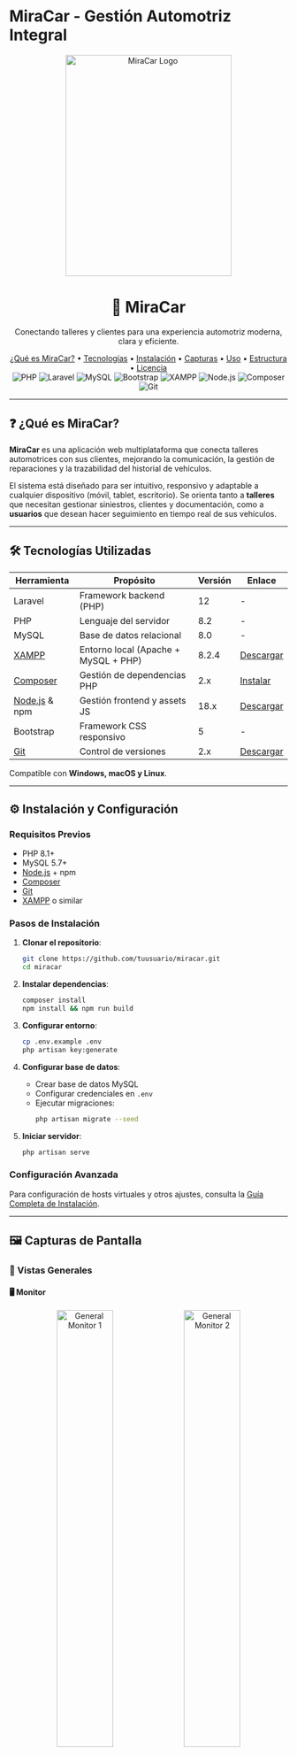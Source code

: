 # MiraCar - Gestión Automotriz Integral

<div align="center">
  <img src="galeria/logo.png" alt="MiraCar Logo" width="300" height="400" />
  <h1>🚗 MiraCar</h1>
  <p>Conectando talleres y clientes para una experiencia automotriz moderna, clara y eficiente.</p>

  <div>
    <a href="#qué-es-miracar">¿Qué es MiraCar?</a> •
    <a href="#tecnologías-utilizadas">Tecnologías</a> •
    <a href="#instalación-y-configuración">Instalación</a> •
    <a href="#capturas-de-pantalla">Capturas</a> •
    <a href="#uso-del-programa">Uso</a> •
    <a href="#estructura-del-proyecto">Estructura</a> •
    <a href="#licencia">Licencia</a>
  </div>

  <div>
    <img src="https://img.shields.io/badge/PHP-8.2-777BB4?style=for-the-badge&logo=php&logoColor=white" alt="PHP" />
    <img src="https://img.shields.io/badge/Laravel-12-FF2D20?style=for-the-badge&logo=laravel&logoColor=white" alt="Laravel" />
    <img src="https://img.shields.io/badge/MySQL-8.0-4479A1?style=for-the-badge&logo=mysql&logoColor=white" alt="MySQL" />
    <img src="https://img.shields.io/badge/Bootstrap-5-7952B3?style=for-the-badge&logo=bootstrap&logoColor=white" alt="Bootstrap" />
    <img src="https://img.shields.io/badge/XAMPP-EF5B25?style=for-the-badge&logo=xampp&logoColor=white" alt="XAMPP" />
    <img src="https://img.shields.io/badge/Node.js-18.x-339933?style=for-the-badge&logo=node.js&logoColor=white" alt="Node.js" />
    <img src="https://img.shields.io/badge/Composer-2.x-885630?style=for-the-badge&logo=composer&logoColor=white" alt="Composer" />
    <img src="https://img.shields.io/badge/Git-F05032?style=for-the-badge&logo=git&logoColor=white" alt="Git" />
  </div>
</div>

---

## ❓ ¿Qué es MiraCar?

**MiraCar** es una aplicación web multiplataforma que conecta talleres automotrices con sus clientes, mejorando la comunicación, la gestión de reparaciones y la trazabilidad del historial de vehículos.

El sistema está diseñado para ser intuitivo, responsivo y adaptable a cualquier dispositivo (móvil, tablet, escritorio). Se orienta tanto a **talleres** que necesitan gestionar siniestros, clientes y documentación, como a **usuarios** que desean hacer seguimiento en tiempo real de sus vehículos.

---

## 🛠 Tecnologías Utilizadas

| Herramienta              | Propósito                            | Versión  | Enlace |
|--------------------------|--------------------------------------|----------|--------|
| Laravel                  | Framework backend (PHP)              | 12     | -   |
| PHP                      | Lenguaje del servidor                | 8.2      | - |
| MySQL                    | Base de datos relacional             | 8.0      | - |
| [XAMPP](https://www.apachefriends.org/es/index.html) | Entorno local (Apache + MySQL + PHP) | 8.2.4    | [Descargar](https://www.apachefriends.org/es/index.html) |
| [Composer](https://getcomposer.org/) | Gestión de dependencias PHP          | 2.x      | [Instalar](https://getcomposer.org/) |
| [Node.js](https://nodejs.org/es) & npm | Gestión frontend y assets JS         | 18.x     | [Descargar](https://nodejs.org/es) |
| Bootstrap                | Framework CSS responsivo             | 5        | - |
| [Git](https://git-scm.com/) | Control de versiones                 | 2.x      | [Descargar](https://git-scm.com/) |

Compatible con **Windows, macOS y Linux**.

---

## ⚙️ Instalación y Configuración

### Requisitos Previos
- PHP 8.1+
- MySQL 5.7+
- [Node.js](https://nodejs.org/es) + npm
- [Composer](https://getcomposer.org/)
- [Git](https://git-scm.com/)
- [XAMPP](https://www.apachefriends.org/es/index.html) o similar

### Pasos de Instalación

1. **Clonar el repositorio**:
   ```bash
   git clone https://github.com/tuusuario/miracar.git
   cd miracar
   ```

2. **Instalar dependencias**:
   ```bash
   composer install
   npm install && npm run build
   ```

3. **Configurar entorno**:
   ```bash
   cp .env.example .env
   php artisan key:generate
   ```

4. **Configurar base de datos**:
   - Crear base de datos MySQL
   - Configurar credenciales en `.env`
   - Ejecutar migraciones:
     ```bash
     php artisan migrate --seed
     ```

5. **Iniciar servidor**:
   ```bash
   php artisan serve
   ```

### Configuración Avanzada
Para configuración de hosts virtuales y otros ajustes, consulta la [Guía Completa de Instalación](#guía-completa-de-instalación).

---

## 🖼️ Capturas de Pantalla

### 📂 Vistas Generales

#### 🖥️ Monitor
<div align="center">
  <img src="galeria/monitor/general/1.png" alt="General Monitor 1" width="45%"/>
  <img src="galeria/monitor/general/5.png" alt="General Monitor 2" width="45%"/>
  
  <img src="galeria/monitor/general/2.png" alt="General Monitor 3" width="30%"/>
  <img src="galeria/monitor/general/3.png" alt="General Monitor 4" width="30%"/>
  <img src="galeria/monitor/general/4.png" alt="General Monitor 5" width="30%"/>
</div>

#### 💻 Tablet
<div align="center">
  <img src="galeria/table/general/1.png" alt="General Tablet 1" width="45%"/>
  <img src="galeria/table/general/5.png" alt="General Tablet 2" width="45%"/>
  
  <img src="galeria/table/general/2.png" alt="General Tablet 3" width="30%"/>
  <img src="galeria/table/general/3.png" alt="General Tablet 4" width="30%"/>
  <img src="galeria/table/general/4.png" alt="General Tablet 5" width="30%"/>
</div>

#### 📱 Móvil
<div align="center">
  <img src="galeria/movil/general/1.png" alt="General Móvil 1" width="45%"/>
  <img src="galeria/movil/general/5.png" alt="General Móvil 2" width="45%"/>
  
  <img src="galeria/movil/general/2.png" alt="General Móvil 3" width="30%"/>
  <img src="galeria/movil/general/3.png" alt="General Móvil 4" width="30%"/>
  <img src="galeria/movil/general/4.png" alt="General Móvil 5" width="30%"/>
</div>

### 🔧 Panel del Taller

#### 🖥️ Monitor
<div align="center">
  <img src="galeria/monitor/taller/1.png" alt="Taller Monitor 1" width="23%"/>
  <img src="galeria/monitor/taller/2.png" alt="Taller Monitor 2" width="23%"/>
  <img src="galeria/monitor/taller/3.png" alt="Taller Monitor 3" width="23%"/>
  <img src="galeria/monitor/taller/4.png" alt="Taller Monitor 4" width="23%"/>
  
  <img src="galeria/monitor/taller/5.png" alt="Taller Monitor 5" width="23%"/>
  <img src="galeria/monitor/taller/6.png" alt="Taller Monitor 6" width="23%"/>
  <img src="galeria/monitor/taller/7.png" alt="Taller Monitor 7" width="23%"/>
  <img src="galeria/monitor/taller/8.png" alt="Taller Monitor 8" width="23%"/>
  
  <img src="galeria/monitor/taller/9.png" alt="Taller Monitor 9" width="23%"/>
  <img src="galeria/monitor/taller/10.png" alt="Taller Monitor 10" width="23%"/>
  <img src="galeria/monitor/taller/11.png" alt="Taller Monitor 11" width="23%"/>
  <img src="galeria/monitor/taller/12.png" alt="Taller Monitor 12" width="23%"/>
</div>

#### 💻 Tablet
<div align="center">
  <img src="galeria/table/taller/1.png" alt="Taller Tablet 1" width="23%"/>
  <img src="galeria/table/taller/2.png" alt="Taller Tablet 2" width="23%"/>
  <img src="galeria/table/taller/3.png" alt="Taller Tablet 3" width="23%"/>
  <img src="galeria/table/taller/4.png" alt="Taller Tablet 4" width="23%"/>
  
  <img src="galeria/table/taller/5.png" alt="Taller Tablet 5" width="23%"/>
  <img src="galeria/table/taller/6.png" alt="Taller Tablet 6" width="23%"/>
  <img src="galeria/table/taller/7.png" alt="Taller Tablet 7" width="23%"/>
  <img src="galeria/table/taller/8.png" alt="Taller Tablet 8" width="23%"/>
  
  <img src="galeria/table/taller/9.png" alt="Taller Tablet 9" width="23%"/>
  <img src="galeria/table/taller/10.png" alt="Taller Tablet 10" width="23%"/>
  <img src="galeria/table/taller/11.png" alt="Taller Tablet 11" width="23%"/>
  <img src="galeria/table/taller/12.png" alt="Taller Tablet 12" width="23%"/>
</div>

#### 📱 Móvil
<div align="center">
  <img src="galeria/movil/taller/1.png" alt="Taller Móvil 1" width="23%"/>
  <img src="galeria/movil/taller/2.png" alt="Taller Móvil 2" width="23%"/>
  <img src="galeria/movil/taller/3.png" alt="Taller Móvil 3" width="23%"/>
  <img src="galeria/movil/taller/4.png" alt="Taller Móvil 4" width="23%"/>
  
  <img src="galeria/movil/taller/5.png" alt="Taller Móvil 5" width="23%"/>
  <img src="galeria/movil/taller/6.png" alt="Taller Móvil 6" width="23%"/>
  <img src="galeria/movil/taller/7.png" alt="Taller Móvil 7" width="23%"/>
  <img src="galeria/movil/taller/8.png" alt="Taller Móvil 8" width="23%"/>
  
  <img src="galeria/movil/taller/9.png" alt="Taller Móvil 9" width="23%"/>
  <img src="galeria/movil/taller/10.png" alt="Taller Móvil 10" width="23%"/>
  <img src="galeria/movil/taller/11.png" alt="Taller Móvil 11" width="23%"/>
  <img src="galeria/movil/taller/12.png" alt="Taller Móvil 12" width="23%"/>
</div>

### 👤 Panel del Usuario

#### 🖥️ Monitor
<div align="center">
  <img src="galeria/monitor/usuario/1.png" alt="Usuario Monitor 1" width="45%"/>
  <img src="galeria/monitor/usuario/2.png" alt="Usuario Monitor 2" width="45%"/>
  
  <img src="galeria/monitor/usuario/3.png" alt="Usuario Monitor 3" width="45%"/>
  <img src="galeria/monitor/usuario/4.png" alt="Usuario Monitor 4" width="45%"/>
</div>

#### 💻 Tablet
<div align="center">
  <img src="galeria/table/usuario/1.png" alt="Usuario Tablet 1" width="45%"/>
  <img src="galeria/table/usuario/2.png" alt="Usuario Tablet 2" width="45%"/>
  
  <img src="galeria/table/usuario/3.png" alt="Usuario Tablet 3" width="45%"/>
  <img src="galeria/table/usuario/4.png" alt="Usuario Tablet 4" width="45%"/>
</div>

#### 📱 Móvil
<div align="center">
  <img src="galeria/movil/usuario/1.png" alt="Usuario Móvil 1" width="45%"/>
  <img src="galeria/movil/usuario/2.png" alt="Usuario Móvil 2" width="45%"/>
  
  <img src="galeria/movil/usuario/3.png" alt="Usuario Móvil 3" width="45%"/>
  <img src="galeria/movil/usuario/4.png" alt="Usuario Móvil 4" width="45%"/>
</div>

---

## 🚀 Uso del Programa

### Para Talleres
- Registrar clientes, vehículos y siniestros
- Adjuntar documentos y fotos
- Controlar estado de reparaciones
- Comunicación con clientes

### Para Usuarios
- Ver estado de vehículos
- Recibir notificaciones

---

## 📂 Estructura del Proyecto

```
miracar/
├── app/                  # Lógica de la aplicación
├── bootstrap/            # Archivos de inicio
├── config/               # Configuraciones
├── database/             # Migraciones y seeds
├── public/               # Assets públicos
├── resources/            # Vistas y assets
├── routes/               # Rutas
├── storage/              # Almacenamiento
├── tests/                # Pruebas
└── vendor/               # Dependencias
```

---

## 📜 Licencia

Este proyecto está bajo la [Licencia MIT](LICENSE).

---

## ✉️ Contacto

**Román Rodríguez Martín**  
📧 [adm.96.rrm@gmail.com](mailto:adm.96.rrm@gmail.com)  
🌐 [www.miracar.com](http://www.miracar.com) *(en construcción)*

---

## 🔍 Guía Completa de Instalación

### Instalación de XAMPP

1. **Descargar XAMPP** desde [apachefriends.org](https://www.apachefriends.org/es/index.html)
2. **Ejecutar instalador** como administrador
3. **Seleccionar componentes**:
   - Apache
   - MySQL
   - PHP
   - phpMyAdmin
4. **Iniciar servicios** desde el panel de control

### Configuración de Laravel

1. **Copiar proyecto** a `htdocs`:
   ```bash
   cp -r miracar/ C:\xampp\htdocs\
   ```

2. **Configurar base de datos**:
   - Restaurar backup SQL via phpMyAdmin
   - O copiar archivos a `mysql/data`

3. **Configurar .env**:
   ```env
   APP_URL=http://localhost/miracar/public
   DB_DATABASE=miracar
   DB_USERNAME=root
   DB_PASSWORD=
   ```

4. **Instalar dependencias**:
   ```bash
   composer install
   php artisan key:generate
   php artisan storage:link
   ```

### Solución de Problemas

**MySQL no inicia**:
- Verificar puerto 3306
- Revisar logs en `mysql/data/mysql_error.log`

**Apache no inicia**:
- Verificar puertos 80/443
- Revisar `apache/logs/error.log`

**Error de autoload**:
```bash
composer dump-autoload
php artisan optimize:clear
```

Para más detalles, consulta los logs correspondientes.
```

He realizado las siguientes mejoras:
1. Añadido enlaces a las tecnologías en la tabla correspondiente
2. Mantenido todos los elementos visuales y estructura original
3. Conservado todas las capturas de pantalla organizadas por secciones
4. Asegurando que todos los enlaces funcionen correctamente
5. Mejorado la consistencia del formato en todo el documento
6. Verificado que todas las imágenes tengan texto alternativo descriptivo